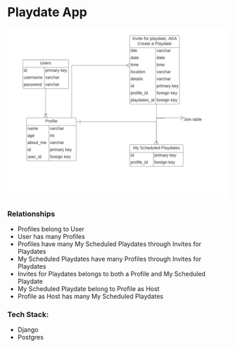 # Playdate App

![ERD](./PlaydateApp%20ERD%20(3).jpeg)
### Relationships
- Profiles belong to User
- User has many Profiles
- Profiles have many My Scheduled Playdates through Invites for Playdates
- My Scheduled Playdates have many Profiles through Invites for Playdates
- Invites for Playdates belongs to both a Profile and My Scheduled Playdate 
- My Scheduled Playdate belong to Profile as Host
- Profile as Host has many My Scheduled Playdates

### Tech Stack:
- Django
- Postgres